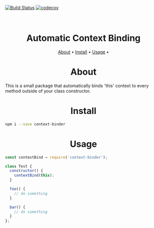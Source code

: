 [![Build Status](https://travis-ci.com/BalenDezai/Context-Binder.svg?branch=master)](https://travis-ci.com/BalenDezai/Context-Binder)
[![codecov](https://codecov.io/gh/BalenDezai/Context-Binder/branch/master/graph/badge.svg?token=j5sox8ZH8G)](https://codecov.io/gh/BalenDezai/Context-Binder)

<h1 align="center">
  <br>
  Automatic Context Binding
  <br>
</h1>

<p align="center">
  <a href="#about">About</a> •
  <a href="#install">Install</a> •
  <a href="#usage">Usage</a> •
</p>

<h1 align="center" id="#about">About</h1>
This is a small package that automatically binds 'this' context to every method outside of your class constructor.
<h1 align="center" id="#install">Install</h1>

```bash
npm i --save context-binder
```

<h1 align="center" id="#usage">Usage</h1>

```javascript
const contextBind = require('context-binder');

class Test {
  constructor() {
    contextBind(this);
  }

  foo() {
    // do something
  }

  bar() {
    // do something
  }
};
```
